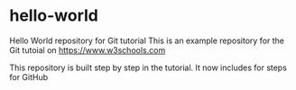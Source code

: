 # hello-world
Hello World repository for Git tutorial
This is an example repository for the Git tutoial on https://www.w3schools.com

This repository is built step by step in the tutorial.
It now includes for steps for GitHub
